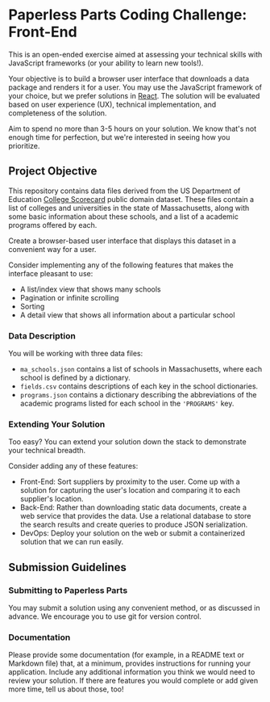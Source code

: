 # Paperless Parts Coding Challenge: Front-End

This is an open-ended exercise aimed at assessing your technical skills with JavaScript frameworks (or your ability to learn new tools!).

Your objective is to build a browser user interface that downloads a data package and renders it for a user. You may use the JavaScript framework of your choice, but we prefer solutions in [React](https://reactjs.org/). The solution will be evaluated based on user experience (UX), technical implementation, and completeness of the solution.

Aim to spend no more than 3-5 hours on your solution. We know that's not enough time for perfection, but we're interested in seeing how you prioritize.

## Project Objective

This repository contains data files derived from the US Department of Education [College Scorecard](https://collegescorecard.ed.gov/data/) public domain dataset. These files contain a list of colleges and universities in the state of Massachusetts, along with some basic information about these schools, and a list of a academic programs offered by each.

Create a browser-based user interface that displays this dataset in a convenient way for a user.

Consider implementing any of the following features that makes the interface pleasant to use:

- A list/index view that shows many schools
- Pagination or infinite scrolling
- Sorting
- A detail view that shows all information about a particular school

### Data Description

You will be working with three data files:

- `ma_schools.json` contains a list of schools in Massachusetts, where each school is defined by a dictionary.
- `fields.csv` contains descriptions of each key in the school dictionaries.
- `programs.json` contains a dictionary describing the abbreviations of the academic programs listed for each school in the `'PROGRAMS'` key.

### Extending Your Solution

Too easy? You can extend your solution down the stack to demonstrate your technical breadth.

Consider adding any of these features:

- Front-End: Sort suppliers by proximity to the user. Come up with a solution for capturing the user's location and comparing it to each supplier's location.
- Back-End: Rather than downloading static data documents, create a web service that provides the data. Use a relational database to store the search results and create queries to produce JSON serialization.
- DevOps: Deploy your solution on the web or submit a containerized solution that we can run easily.

## Submission Guidelines

### Submitting to Paperless Parts

You may submit a solution using any convenient method, or as discussed in advance. We encourage you to use git for version control.

### Documentation

Please provide some documentation (for example, in a README text or Markdown file) that, at a minimum, provides instructions for running your application. Include any additional information you think we would need to review your solution. If there are features you would complete or add given more time, tell us about those, too!
